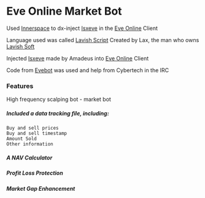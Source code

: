 # Eve Online Market Bot


Used [Innerspace](http://www.lavishsoft.com/) to dx-inject [Isxeve](https://www.isxgames.com) in the [Eve Online](https://www.eveonline.com/) Client

Language used was called [Lavish Script](https://www.lavishsoft.com/wiki/index.php/LavishScript) Created by Lax, the man who owns [Lavish Soft](http://www.lavishsoft.com/)

Injected [Isxeve](https://www.isxgames.com) made by Amadeus into [Eve Online](https://www.eveonline.com/) Client

Code from [Evebot](https://forge.isxgames.com/projects/isxeve/wiki/EVEBot_for_Dummies) was used and help from Cybertech in the IRC

### Features

High frequency scalping bot - market bot

##### Included a data tracking file, including:
```
Buy and sell prices
Buy and sell timestamp
Amount Sold
Other information
```

##### A NAV Calculator

##### Profit Loss Protection

##### Market Gap Enhancement